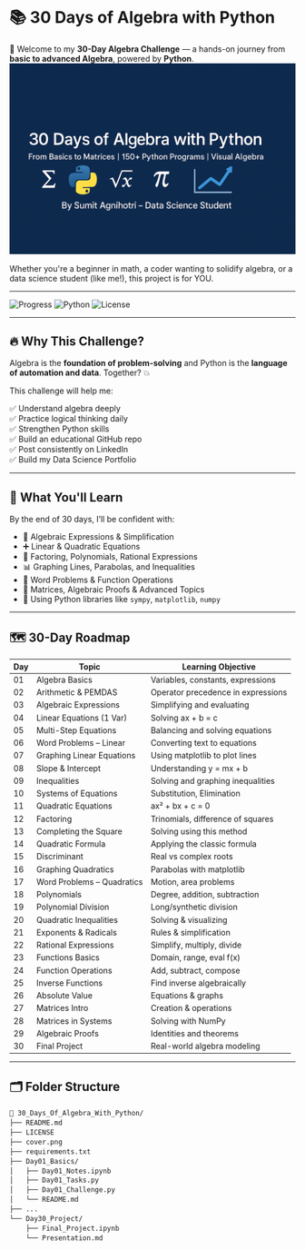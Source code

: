 # 📚 30 Days of Algebra with Python

🚀 Welcome to my **30-Day Algebra Challenge** — a hands-on journey from **basic to advanced Algebra**, powered by **Python**.
![cover](./Cover.png)

Whether you're a beginner in math, a coder wanting to solidify algebra, or a data science student (like me!), this project is for YOU.

---

![Progress](https://img.shields.io/badge/Progress-Day--1-green)
![Python](https://img.shields.io/badge/Made%20with-Python-3776AB)
![License](https://img.shields.io/github/license/Sumit-Agnihotri/30_Days_Of_Algebra_With_Python)

---

## 🔥 Why This Challenge?

Algebra is the **foundation of problem-solving** and Python is the **language of automation and data**. Together? 💥

This challenge will help me:

✅ Understand algebra deeply  
✅ Practice logical thinking daily  
✅ Strengthen Python skills  
✅ Build an educational GitHub repo  
✅ Post consistently on LinkedIn  
✅ Build my Data Science Portfolio

---

## 🧠 What You'll Learn

By the end of 30 days, I’ll be confident with:

- 📘 Algebraic Expressions & Simplification  
- ➕ Linear & Quadratic Equations  
- 🧮 Factoring, Polynomials, Rational Expressions  
- 📊 Graphing Lines, Parabolas, and Inequalities  
- 🧩 Word Problems & Function Operations  
- 🧠 Matrices, Algebraic Proofs & Advanced Topics  
- 🐍 Using Python libraries like `sympy`, `matplotlib`, `numpy`

---

## 🗺️ 30-Day Roadmap

| Day | Topic | Learning Objective |
|-----|-----------------------------|----------------------------------|
| 01 | Algebra Basics | Variables, constants, expressions |
| 02 | Arithmetic & PEMDAS | Operator precedence in expressions |
| 03 | Algebraic Expressions | Simplifying and evaluating |
| 04 | Linear Equations (1 Var) | Solving ax + b = c |
| 05 | Multi-Step Equations | Balancing and solving equations |
| 06 | Word Problems – Linear | Converting text to equations |
| 07 | Graphing Linear Equations | Using matplotlib to plot lines |
| 08 | Slope & Intercept | Understanding y = mx + b |
| 09 | Inequalities | Solving and graphing inequalities |
| 10 | Systems of Equations | Substitution, Elimination |
| 11 | Quadratic Equations | ax² + bx + c = 0 |
| 12 | Factoring | Trinomials, difference of squares |
| 13 | Completing the Square | Solving using this method |
| 14 | Quadratic Formula | Applying the classic formula |
| 15 | Discriminant | Real vs complex roots |
| 16 | Graphing Quadratics | Parabolas with matplotlib |
| 17 | Word Problems – Quadratics | Motion, area problems |
| 18 | Polynomials | Degree, addition, subtraction |
| 19 | Polynomial Division | Long/synthetic division |
| 20 | Quadratic Inequalities | Solving & visualizing |
| 21 | Exponents & Radicals | Rules & simplification |
| 22 | Rational Expressions | Simplify, multiply, divide |
| 23 | Functions Basics | Domain, range, eval f(x) |
| 24 | Function Operations | Add, subtract, compose |
| 25 | Inverse Functions | Find inverse algebraically |
| 26 | Absolute Value | Equations & graphs |
| 27 | Matrices Intro | Creation & operations |
| 28 | Matrices in Systems | Solving with NumPy |
| 29 | Algebraic Proofs | Identities and theorems |
| 30 | Final Project | Real-world algebra modeling |

---

## 🗂️ Folder Structure

```bash
📁 30_Days_Of_Algebra_With_Python/
├── README.md
├── LICENSE
├── cover.png
├── requirements.txt
├── Day01_Basics/
│   ├── Day01_Notes.ipynb
│   ├── Day01_Tasks.py
│   ├── Day01_Challenge.py
│   └── README.md
├── ...
└── Day30_Project/
    ├── Final_Project.ipynb
    └── Presentation.md
